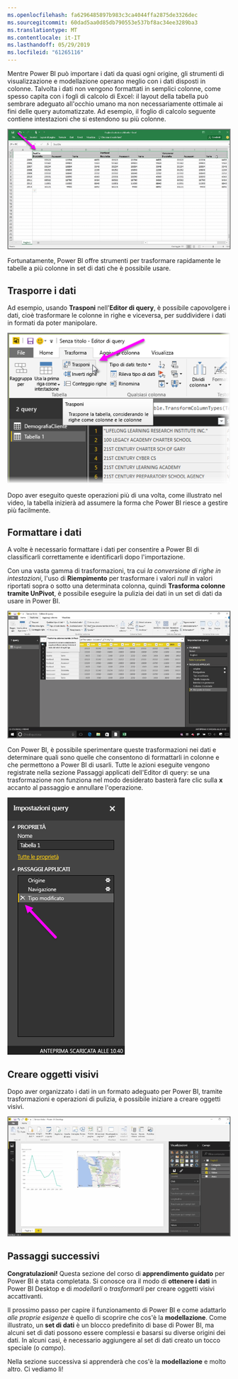 ```yaml
---
ms.openlocfilehash: fa6296485897b983c3ca4044ffa2875de3326dec
ms.sourcegitcommit: 60dad5aa0d85db790553e537bf8ac34ee3289ba3
ms.translationtype: MT
ms.contentlocale: it-IT
ms.lasthandoff: 05/29/2019
ms.locfileid: "61265116"
---
```

Mentre Power BI può importare i dati da quasi ogni origine, gli strumenti di visualizzazione e modellazione operano meglio con i dati disposti in colonne. Talvolta i dati non vengono formattati in semplici colonne, come spesso capita con i fogli di calcolo di Excel: il layout della tabella può sembrare adeguato all'occhio umano ma non necessariamente ottimale ai fini delle query automatizzate. Ad esempio, il foglio di calcolo seguente contiene intestazioni che si estendono su più colonne.

![](media/1-5-cleaning-irregular-data/1-5_1.png)

Fortunatamente, Power BI offre strumenti per trasformare rapidamente le tabelle a più colonne in set di dati che è possibile usare.

## <a name="transpose-data"></a>Trasporre i dati
Ad esempio, usando **Trasponi** nell'**Editor di query**, è possibile capovolgere i dati, cioè trasformare le colonne in righe e viceversa, per suddividere i dati in formati da poter manipolare.

![](media/1-5-cleaning-irregular-data/1-5_2.png)

Dopo aver eseguito queste operazioni più di una volta, come illustrato nel video, la tabella inizierà ad assumere la forma che Power BI riesce a gestire più facilmente.

## <a name="format-data"></a>Formattare i dati
A volte è necessario formattare i dati per consentire a Power BI di classificarli correttamente e identificarli dopo l'importazione.

Con una vasta gamma di trasformazioni, tra cui *la conversione di righe in intestazioni*, l'uso di **Riempimento** per trasformare i valori *null* in valori riportati sopra o sotto una determinata colonna, quindi **Trasforma colonne tramite UnPivot**, è possibile eseguire la pulizia dei dati in un set di dati da usare in Power BI.

![](media/1-5-cleaning-irregular-data/1-5_3.png)

Con Power BI, è possibile sperimentare queste trasformazioni nei dati e determinare quali sono quelle che consentono di formattarli in colonne e che permettono a Power BI di usarli. Tutte le azioni eseguite vengono registrate nella sezione Passaggi applicati dell'Editor di query: se una trasformazione non funziona nel modo desiderato basterà fare clic sulla **x** accanto al passaggio e annullare l'operazione.

![](media/1-5-cleaning-irregular-data/1-5_5.png)

## <a name="create-visuals"></a>Creare oggetti visivi
Dopo aver organizzato i dati in un formato adeguato per Power BI, tramite trasformazioni e operazioni di pulizia, è possibile iniziare a creare oggetti visivi.

![](media/1-5-cleaning-irregular-data/1-5_4.png)

## <a name="next-steps"></a>Passaggi successivi
**Congratulazioni!** Questa sezione del corso di **apprendimento guidato** per Power BI è stata completata. Si conosce ora il modo di **ottenere i dati** in Power BI Desktop e di *modellarli* o *trasformarli* per creare oggetti visivi accattivanti.

Il prossimo passo per capire il funzionamento di Power BI e come adattarlo *alle proprie esigenze* è quello di scoprire che cos'è la **modellazione**. Come illustrato, un **set di dati** è un blocco predefinito di base di Power BI, ma alcuni set di dati possono essere complessi e basarsi su diverse origini dei dati. In alcuni casi, è necessario aggiungere al set di dati creato un tocco speciale (o *campo*).

Nella sezione successiva si apprenderà che cos'è la **modellazione** e molto altro. Ci vediamo lì!

